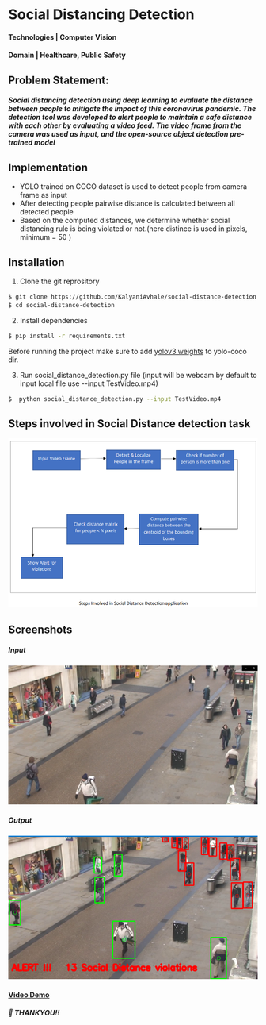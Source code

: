 # Social Distancing Detection

#### Technologies | Computer Vision
#### Domain | Healthcare, Public Safety

## Problem Statement:
##### Social distancing detection using deep learning to evaluate the distance between people to mitigate the impact of this coronavirus pandemic. The detection tool was developed to alert people to maintain a safe distance with each other by evaluating a video feed. The video frame from the camera was used as input, and the open-source object detection pre-trained model

## Implementation 
- YOLO  trained on COCO dataset is used to detect people from camera frame as input
- After detecting people pairwise distance is calculated between all detected people
- Based on the computed distances, we determine whether social distancing rule is being violated or not.(here distince is used in pixels, minimum = 50 )

## Installation

1. Clone the git reprository
```bash
$ git clone https://github.com/KalyaniAvhale/social-distance-detection.git
$ cd social-distance-detection
```

2. Install dependencies
```bash
$ pip install -r requirements.txt 
```
Before running the project make sure to add [yolov3.weights](https://drive.google.com/open?id=1cewMfusmPjYWbrnuJRuKhPMwRe_b9PaT) to yolo-coco dir.

3. Run social_distance_detection.py file (input will be webcam by default to input local file use --input TestVideo.mp4)
```bash
$  python social_distance_detection.py --input TestVideo.mp4
```


## Steps involved in Social Distance detection task

![image](https://github.com/KalyaniAvhale/social-distance-detection/blob/main/res/flowchart.png)


## Screenshots 

##### Input

![image](https://github.com/KalyaniAvhale/social-distance-detection/blob/main/res/input_screen_img.png)


##### Output 

![image](https://github.com/KalyaniAvhale/social-distance-detection/blob/main/res/output_screen_img.png)


#### [Video Demo](https://youtu.be/VKjS9BR-uQw)




##### :wave: THANKYOU!!
